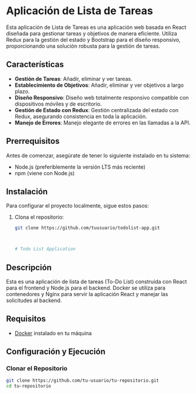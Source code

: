 # Aplicación de Lista de Tareas

Esta aplicación de Lista de Tareas es una aplicación web basada en React diseñada para gestionar tareas y objetivos de manera eficiente. Utiliza Redux para la gestión del estado y Bootstrap para el diseño responsivo, proporcionando una solución robusta para la gestión de tareas.

## Características

- **Gestión de Tareas**: Añadir, eliminar y ver tareas.
- **Establecimiento de Objetivos**: Añadir, eliminar y ver objetivos a largo plazo.
- **Diseño Responsivo**: Diseño web totalmente responsivo compatible con dispositivos móviles y de escritorio.
- **Gestión de Estado con Redux**: Gestión centralizada del estado con Redux, asegurando consistencia en toda la aplicación.
- **Manejo de Errores**: Manejo elegante de errores en las llamadas a la API.

## Prerrequisitos

Antes de comenzar, asegúrate de tener lo siguiente instalado en tu sistema:
- Node.js (preferiblemente la versión LTS más reciente)
- npm (viene con Node.js)

## Instalación

Para configurar el proyecto localmente, sigue estos pasos:

1. Clona el repositorio:
   ```bash
   git clone https://github.com/tuusuario/todolist-app.git



   # Todo List Application

## Descripción
Esta es una aplicación de lista de tareas (To-Do List) construida con React para el frontend y Node.js para el backend. Docker se utiliza para contenedores y Nginx para servir la aplicación React y manejar las solicitudes al backend.

## Requisitos
- [Docker](https://www.docker.com/products/docker-desktop) instalado en tu máquina

## Configuración y Ejecución

### Clonar el Repositorio
```sh
git clone https://github.com/tu-usuario/tu-repositorio.git
cd tu-repositorio

